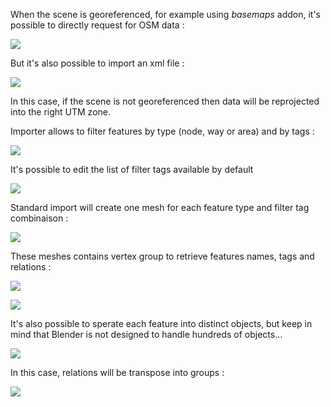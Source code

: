 
When the scene is georeferenced, for example using *basemaps* addon, it's possible to directly request for OSM data :

![](https://raw.githubusercontent.com/wiki/domlysz/blenderGIS/images/osm_demo.gif)


But it's also possible to import an xml file :

![](https://raw.githubusercontent.com/wiki/domlysz/blenderGIS/images/osm_import_file.jpg)


In this case, if the scene is not georeferenced then data will be reprojected into the right UTM zone.



Importer allows to filter features by type (node, way or area) and by tags :

![](https://raw.githubusercontent.com/wiki/domlysz/blenderGIS/images/osm_op_props.jpg)


It's possible to edit the list of filter tags available by default

![](https://raw.githubusercontent.com/wiki/domlysz/blenderGIS/images/osm_tags_prefs.jpg)



Standard import will create one mesh for each feature type and filter tag combinaison :

![](https://raw.githubusercontent.com/wiki/domlysz/blenderGIS/images/osm_outliner.jpg)


These meshes contains vertex group to retrieve features names, tags and relations :

![](https://raw.githubusercontent.com/wiki/domlysz/blenderGIS/images/osm_vertex_groups.jpg)

![](https://raw.githubusercontent.com/wiki/domlysz/blenderGIS/images/osm_vertex_group_select.jpg)


It's also possible to sperate each feature into distinct objects, but keep in mind that Blender is not designed to handle hundreds of objects...

![](https://raw.githubusercontent.com/wiki/domlysz/blenderGIS/images/osm_outliner_separate.jpg)


In this case, relations will be transpose into groups :

![](https://raw.githubusercontent.com/wiki/domlysz/blenderGIS/images/osm_relations_groups.jpg)
